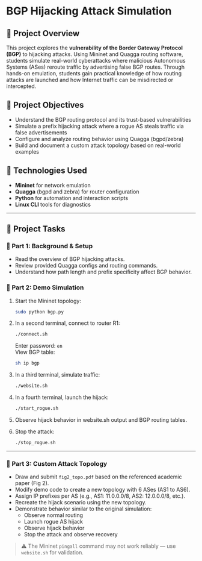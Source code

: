 
# BGP Hijacking Attack Simulation

## 📘 Project Overview

This project explores the **vulnerability of the Border Gateway Protocol (BGP)** to hijacking attacks. Using Mininet and Quagga routing software, students simulate real-world cyberattacks where malicious Autonomous Systems (ASes) reroute traffic by advertising false BGP routes. Through hands-on emulation, students gain practical knowledge of how routing attacks are launched and how Internet traffic can be misdirected or intercepted.

## 🎯 Project Objectives

- Understand the BGP routing protocol and its trust-based vulnerabilities
- Simulate a prefix hijacking attack where a rogue AS steals traffic via false advertisements
- Configure and analyze routing behavior using Quagga (bgpd/zebra)
- Build and document a custom attack topology based on real-world examples

## 🧰 Technologies Used

- **Mininet** for network emulation
- **Quagga** (bgpd and zebra) for router configuration
- **Python** for automation and interaction scripts
- **Linux CLI** tools for diagnostics

---

## 🧪 Project Tasks

### 🔹 Part 1: Background & Setup

- Read the overview of BGP hijacking attacks.
- Review provided Quagga configs and routing commands.
- Understand how path length and prefix specificity affect BGP behavior.

### 🔹 Part 2: Demo Simulation

1. Start the Mininet topology:
   ```bash
   sudo python bgp.py
   ```
2. In a second terminal, connect to router R1:
   ```bash
   ./connect.sh
   ```
   Enter password: `en`  
   View BGP table:
   ```bash
   sh ip bgp
   ```

3. In a third terminal, simulate traffic:
   ```bash
   ./website.sh
   ```

4. In a fourth terminal, launch the hijack:
   ```bash
   ./start_rogue.sh
   ```

5. Observe hijack behavior in website.sh output and BGP routing tables.

6. Stop the attack:
   ```bash
   ./stop_rogue.sh
   ```

---

### 🔹 Part 3: Custom Attack Topology

- Draw and submit `fig2_topo.pdf` based on the referenced academic paper (Fig 2).
- Modify demo code to create a new topology with 6 ASes (AS1 to AS6).
- Assign IP prefixes per AS (e.g., AS1: 11.0.0.0/8, AS2: 12.0.0.0/8, etc.).
- Recreate the hijack scenario using the new topology.
- Demonstrate behavior similar to the original simulation:
  - Observe normal routing
  - Launch rogue AS hijack
  - Observe hijack behavior
  - Stop the attack and observe recovery

> ⚠️ The Mininet `pingall` command may not work reliably — use `website.sh` for validation.
